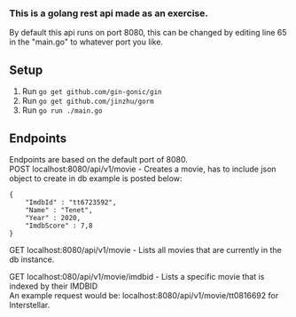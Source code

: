### This is a golang rest api made as an exercise.
By default this api runs on port 8080, this can be changed by editing line 65 in the "main.go" to whatever port you like.

## Setup
1. Run `go get github.com/gin-gonic/gin`
2. Run `go get github.com/jinzhu/gorm`
3. Run `go run ./main.go`

## Endpoints
Endpoints are based on the default port of 8080.  
POST localhost:8080/api/v1/movie - Creates a movie, has to include json object to create in db example is posted below:  

```
{  
	"ImdbId" : "tt6723592",  
	"Name" : "Tenet",  
	"Year" : 2020,  
	"ImdbScore" : 7,8  
}
```

GET localhost:8080/api/v1/movie - Lists all movies that are currently in the db instance.  

GET localhost:080/api/v1/movie/imdbid - Lists a specific movie that is indexed by their IMDBID   
An example request would be: localhost:8080/api/v1/movie/tt0816692 for Interstellar.  

